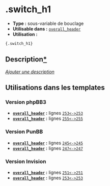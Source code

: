 # .switch_h1
* __Type :__ sous-variable de bouclage
* __Utilisable dans :__ [`overall_header`](../tpl/overall_header.md#readme)
* __Utilisation :__

```html
{.switch_h1}
```

## Description[*](https://fa-tvars.appspot.com/var/.switch_h1)
[*Ajouter une description*](https://fa-tvars.appspot.com/var/.switch_h1)

## Utilisations dans les templates

### Version phpBB3
* __[`overall_header`](../tpl/overall_header.md#readme) :__ lignes [`253`](../src/prosilver/overall_header.tpl#L253)[`<->`](../src/prosilver/overall_header.tpl#L253-L253)[`253`](../src/prosilver/overall_header.tpl#L253)
* __[`overall_header`](../tpl/overall_header.md#readme) :__ lignes [`255`](../src/prosilver/overall_header.tpl#L255)[`<->`](../src/prosilver/overall_header.tpl#L255-L255)[`255`](../src/prosilver/overall_header.tpl#L255)

### Version PunBB
* __[`overall_header`](../tpl/overall_header.md#readme) :__ lignes [`245`](../src/punbb/overall_header.tpl#L245)[`<->`](../src/punbb/overall_header.tpl#L245-L245)[`245`](../src/punbb/overall_header.tpl#L245)
* __[`overall_header`](../tpl/overall_header.md#readme) :__ lignes [`247`](../src/punbb/overall_header.tpl#L247)[`<->`](../src/punbb/overall_header.tpl#L247-L247)[`247`](../src/punbb/overall_header.tpl#L247)

### Version Invision
* __[`overall_header`](../tpl/overall_header.md#readme) :__ lignes [`251`](../src/invision/overall_header.tpl#L251)[`<->`](../src/invision/overall_header.tpl#L251-L251)[`251`](../src/invision/overall_header.tpl#L251)
* __[`overall_header`](../tpl/overall_header.md#readme) :__ lignes [`253`](../src/invision/overall_header.tpl#L253)[`<->`](../src/invision/overall_header.tpl#L253-L253)[`253`](../src/invision/overall_header.tpl#L253)

